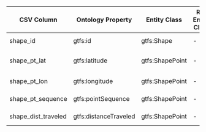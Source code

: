 | CSV Column           | Ontology Property | Entity Class | Rel. Entity Class | Subject Generation    | Join Condition | Datatype | Function Name | Function Output |
| --- | --- | --- | --- | --- | --- | --- | --- | --- |
| shape_id | gtfs:id | gtfs:Shape | - | `http://example.org/shapes/{shape_id}` | - | xsd:string | - | GenerateShapeURI `http://example.org/shapes/4__1____1__IT_1` |
| shape_pt_lat | gtfs:latitude | gtfs:ShapePoint | - | `http://example.org/shape_points/{shape_id}_{shape_pt_sequence}` | Linked via `gtfs:shapePoint` to Shape | geo:lat | - | CastToLatitude `40.4802624278576`^^geo:lat |
| shape_pt_lon | gtfs:longitude | gtfs:ShapePoint | - | Same as above | Same as above | geo:long | - | CastToLongitude `-3.66723744236574`^^geo:long |
| shape_pt_sequence | gtfs:pointSequence | gtfs:ShapePoint | - | Same as above | Same as above | xsd:nonNegativeInteger | - | CastToNonNegativeInteger `1000001`^^xsd:nonNegativeInteger |
| shape_dist_traveled | gtfs:distanceTraveled | gtfs:ShapePoint | - | Same as above | Same as above | gtfs:nonNegativeFloat | - | CastToNonNegativeFloat `0.0`^^gtfs:nonNegativeFloat |

